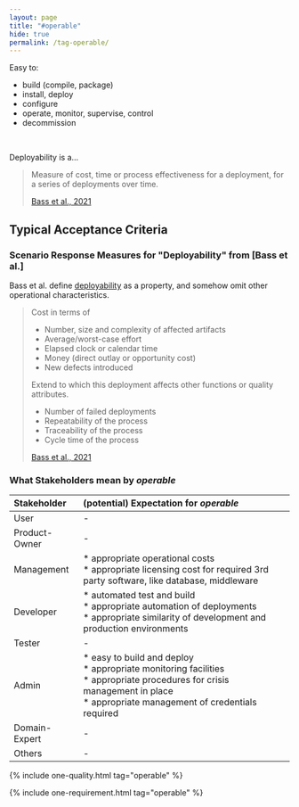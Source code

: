 ```yaml
---
layout: page
title: "#operable"
hide: true
permalink: /tag-operable/
---
```


<div class="arc42-help" markdown="1">

Easy to:
* build (compile, package)
* install, deploy
* configure
* operate, monitor, supervise, control
* decommission

</div><br>

Deployability is a...

>Measure of cost, time or process effectiveness for a deployment,
>for a series of deployments over time.
>
>[Bass et al., 2021](/references/#bass2021software)


## Typical Acceptance Criteria

### Scenario Response Measures for "Deployability" from [Bass et al.]

Bass et al. define [deployability](/qualities/deployability) as a property, and somehow omit other operational characteristics.

>Cost in terms of
>* Number, size and complexity of affected artifacts
>* Average/worst-case effort
>* Elapsed clock or calendar time
>* Money (direct outlay or opportunity cost)
>* New defects introduced
>
>Extend to which this deployment affects other functions or quality attributes.
>* Number of failed deployments
>* Repeatability of the process
>* Traceability of the process
>* Cycle time of the process
>
>[Bass et al., 2021](/references/#bass2021software)



### What Stakeholders mean by _operable_


| Stakeholder | (potential) Expectation for _operable_ |
|:--- |:--- |
| User | - |
| Product-Owner | -  |
| Management |* appropriate operational costs<br>* appropriate licensing cost for required 3rd party software, like database, middleware  |
| Developer |* automated test and build<br>* appropriate automation of deployments<br>* appropriate similarity of development and production environments |
| Tester | - |
| Admin |* easy to build and deploy<br>* appropriate monitoring facilities<br>* appropriate procedures for crisis management in place<br>* appropriate management of credentials required<br>   |
| Domain-Expert | - |
| Others | -  |

<!-- include all qualities associated with this tag -->
{% include one-quality.html tag="operable"  %}

<!-- include all requirements associated with this tag -->
{% include one-requirement.html tag="operable"  %}


